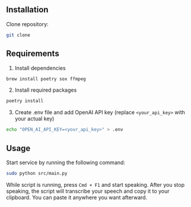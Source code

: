 ## Installation
Clone repository:
```bash
git clone 
```
## Requirements
1. Install dependencies
```bash
brew install poetry sox ffmpeg 
```
2. Install required packages
```bash
poetry install
```
3. Create .env file and add OpenAI API key (replace `<your_api_key>` with your actual key)
```bash
echo "OPEN_AI_API_KEY=<your_api_key>" > .env
``` 

## Usage
Start service by running the following command:
```bash
sudo python src/main.py
```

While script is running, press `Cmd + F1` and start speaking. After you stop speaking, the script will transcribe your speech 
and copy it to your clipboard. You can paste it anywhere you want afterward.